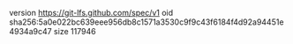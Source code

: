 version https://git-lfs.github.com/spec/v1
oid sha256:5a0e022bc639eee956db8c1571a3530c9f9c43f6184f4d92a94451e4934a9c47
size 117946
